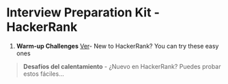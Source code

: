 # Interview Preparation Kit - HackerRank

1. **Warm-up Challenges** [Ver](WarmUpChallenges/SockMerchant/Readme.md)- New to HackerRank? You can try these easy ones 
> **Desafíos del calentamiento** - ¿Nuevo en HackerRank? Puedes probar estos fáciles...

